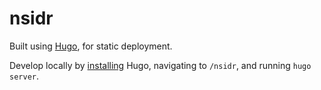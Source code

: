 # nsidr

Built using [Hugo](https://gohugo.io/), for static deployment.

Develop locally by [installing](https://gohugo.io/installation/) Hugo, navigating to `/nsidr`, and running `hugo server`.
